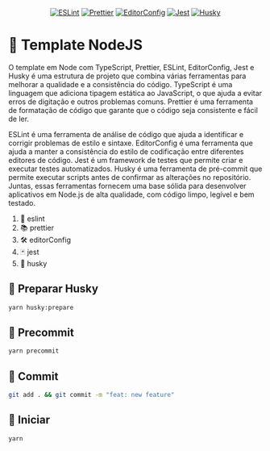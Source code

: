 <p align="center">
  <a href="https://eslint.org/"><img alt="ESLint" src="https://img.shields.io/badge/-ESLint-%234B32C3?style=flat-square&logo=eslint"></a>
  <a href="https://prettier.io/"><img alt="Prettier" src="https://img.shields.io/badge/-Prettier-%23F7B93E?style=flat-square&logo=prettier"></a>
  <a href="https://editorconfig.org/"><img alt="EditorConfig" src="https://img.shields.io/badge/-EditorConfig-%2333BB5D?style=flat-square&logo=editorconfig"></a>
  <a href="https://jestjs.io/"><img alt="Jest" src="https://img.shields.io/badge/-Jest-%23C21325?style=flat-square&logo=jest"></a>
  <a href="https://typicode.github.io/husky"><img alt="Husky" src="https://img.shields.io/badge/-Husky-%23FAC036?style=flat-square&logo=husky"></a>
</p>

# 🤖 Template NodeJS

O template em Node com TypeScript, Prettier, ESLint, EditorConfig, Jest e Husky é uma estrutura de projeto que combina várias ferramentas para melhorar a qualidade e a consistência do código. TypeScript é uma linguagem que adiciona tipagem estática ao JavaScript, o que ajuda a evitar erros de digitação e outros problemas comuns. Prettier é uma ferramenta de formatação de código que garante que o código seja consistente e fácil de ler.

ESLint é uma ferramenta de análise de código que ajuda a identificar e corrigir problemas de estilo e sintaxe. EditorConfig é uma ferramenta que ajuda a manter a consistência do estilo de codificação entre diferentes editores de código. Jest é um framework de testes que permite criar e executar testes automatizados. Husky é uma ferramenta de pré-commit que permite executar scripts antes de confirmar as alterações no repositório. Juntas, essas ferramentas fornecem uma base sólida para desenvolver aplicativos em Node.js de alta qualidade, com código limpo, legível e bem testado.

1. 🧹 eslint
2. 📚 prettier
3. 🛠️ editorConfig
4. 🃏 jest
5. 🐶 husky

## 🐶 Preparar Husky

```bash
yarn husky:prepare
```

## 🚧 Precommit

```bash
yarn precommit
```

## 📝 Commit

```bash
git add . && git commit -m "feat: new feature"
```

## 🚀 Iniciar

```shell
yarn
```
